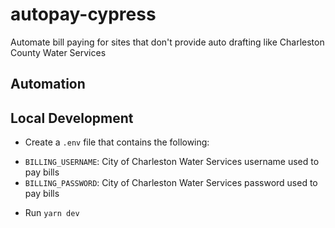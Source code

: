 # autopay-cypress
Automate bill paying for sites that don't provide auto drafting like Charleston County Water Services

## Automation


## Local Development
* Create a `.env` file that contains the following:
- `BILLING_USERNAME`: City of Charleston Water Services username used to pay bills
- `BILLING_PASSWORD`: City of Charleston Water Services password used to pay bills
* Run `yarn dev`
